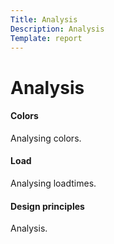 ```yaml
---
Title: Analysis
Description: Analysis
Template: report
---
```


Analysis
==========================

<div class="kmom-box">
    <h4>Colors</h4>
    <a href="analysis/01_colors"><i class="far fa-arrow-alt-circle-right"></i></a>
    <p>Analysing colors.</p>
</div>

<div class="kmom-box">
    <h4>Load</h4>
    <a href="analysis/02_load"><i class="far fa-arrow-alt-circle-right"></i></a>
    <p>Analysing loadtimes.</p>
</div>

<div class="kmom-box">
    <h4>Design principles</h4>
    <a href="analysis/03_design"><i class="far fa-arrow-alt-circle-right"></i></a>
    <p>Analysis.</p>
</div>
